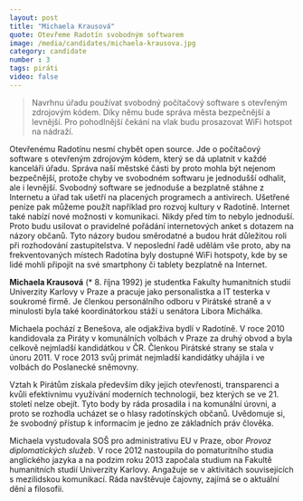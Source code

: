 ```yaml
---
layout: post
title: "Michaela Krausová"
quote: Otevřeme Radotín svobodným softwarem
image: /media/candidates/michaela-krausova.jpg
category: candidate
number : 3
tags: piráti
video: false
---
```


> Navrhnu úřadu používat svobodný počítačový software s otevřeným
zdrojovým kódem. Díky němu bude správa města bezpečnější a levnější. Pro
pohodlnější čekání na vlak budu prosazovat WiFi hotspot na nádraží.

Otevřenému Radotínu nesmí chybět open source. Jde o počítačový software s otevřeným
zdrojovým kódem, který se dá uplatnit v každé kanceláři úřadu. Správa naší městské části by
proto mohla být nejenom bezpečnější, protože chyby ve svobodném softwaru je jednodušší odhalit, ale i levnější. Svobodný software se jednoduše a bezplatně stáhne z Internetu a úřad
tak ušetří na placených programech a antivirech. Ušetřené peníze pak můžeme použít
například pro rozvoj kultury v Radotíně.
Internet také nabízí nové možnosti v komunikaci. Nikdy před tím to nebylo jednoduší. Proto
budu usilovat o pravidelné pořádání internetových anket s dotazem na názory občanů. Tyto
názory budou směrodatné a budou hrát důležitou roli při rozhodování zastupitelstva.
V neposlední řadě udělám vše proto, aby na frekventovaných místech Radotína byly
dostupné WiFi hotspoty, kde by se lidé mohli připojit na své smartphony či tablety bezplatně
na Internet.

**Michaela Krausová** (* 8. října 1992) je studentka Fakulty humanitních studií Univerzity Karlovy v Praze a pracuje jako personalistka a IT testerka v soukromé firmě. Je členkou personálního odboru v Pirátské straně a v minulosti byla také koordinátorkou stáží u senátora Libora Michálka. 

Michaela pochází z Benešova, ale odjakživa bydlí v Radotíně. V roce 2010 kandidovala za Piráty v komunálních volbách v Praze za druhý obvod a byla celkově nejmladší kandidátkou v ČR. Členkou Pirátské strany se stala v únoru 2011. V roce 2013 svůj primát nejmladší kandidátky uhájila i ve volbách do Poslanecké sněmovny.

Vztah k Pirátům získala především díky jejich otevřenosti, transparenci a kvůli efektivnímu využívání moderních technologií, bez kterých se ve 21. století nelze obejít. Tyto body by ráda prosadila i na komunální úrovni, a proto se rozhodla ucházet se o hlasy radotínských občanů. Uvědomuje si, že svobodný přístup k informacím je jedno ze základních práv člověka.

Michaela vystudovala SOŠ pro administrativu EU v Praze, obor *Provoz diplomatických služeb*. V roce 2012 nastoupila do pomaturitního studia anglického jazyka a na podzim roku 2013 započala studium na Fakultě humanitních studií Univerzity Karlovy. Angažuje se v aktivitách souvisejících s mezilidskou komunikací. Ráda navštěvuje čajovny, zajímá se o aktuální dění a filosofii. 
